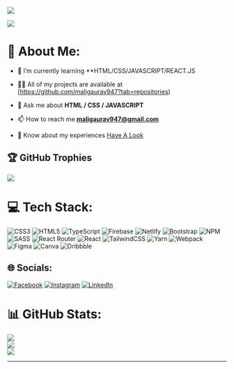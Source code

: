[![](https://visitcount.itsvg.in/api?id=maligaurav947&icon=5&color=12)](https://visitcount.itsvg.in)

<img src="https://media3.giphy.com/media/SWoSkN6DxTszqIKEqv/giphy.gif?cid=ecf05e47y76gru9evt675zspf05rtmyf606lhw382jhyrwa6&rid=giphy.gif&ct=g" />

# 💫 About Me:


- 🌱 I’m currently learning **HTML/CSS/JAVASCRIPT/REACT.JS

- 👨‍💻 All of my projects are available at [https://github.com/maligaurav947?tab=repositories)

- 💬 Ask me about **HTML / CSS / JAVASCRIPT**

- 📫 How to reach me **maligaurav947@gmail.com**

- 📄 Know about my experiences <a href="https://drive.google.com/file/d/1w0wgVdyWsUJPVOTsSuoG3KC9HuksGUrL/view?usp=sharing" target="_blank">Have A Look</a>

## 🏆 GitHub Trophies
![](https://github-profile-trophy.vercel.app/?username=maligaurav947&theme=dracula&no-frame=false&no-bg=true&margin-w=4)

# 💻 Tech Stack:
![CSS3](https://img.shields.io/badge/css3-%231572B6.svg?style=flat-square&logo=css3&logoColor=white) ![HTML5](https://img.shields.io/badge/html5-%23E34F26.svg?style=flat-square&logo=html5&logoColor=white) ![TypeScript](https://img.shields.io/badge/typescript-%23007ACC.svg?style=flat-square&logo=typescript&logoColor=white) ![Firebase](https://img.shields.io/badge/firebase-%23039BE5.svg?style=flat-square&logo=firebase) ![Netlify](https://img.shields.io/badge/netlify-%23000000.svg?style=flat-square&logo=netlify&logoColor=#00C7B7) ![Bootstrap](https://img.shields.io/badge/bootstrap-%23563D7C.svg?style=flat-square&logo=bootstrap&logoColor=white) ![NPM](https://img.shields.io/badge/NPM-%23000000.svg?style=flat-square&logo=npm&logoColor=white) ![SASS](https://img.shields.io/badge/SASS-hotpink.svg?style=flat-square&logo=SASS&logoColor=white) ![React Router](https://img.shields.io/badge/React_Router-CA4245?style=flat-square&logo=react-router&logoColor=white) ![React](https://img.shields.io/badge/react-%2320232a.svg?style=flat-square&logo=react&logoColor=%2361DAFB) ![TailwindCSS](https://img.shields.io/badge/tailwindcss-%2338B2AC.svg?style=flat-square&logo=tailwind-css&logoColor=white) ![Yarn](https://img.shields.io/badge/yarn-%232C8EBB.svg?style=flat-square&logo=yarn&logoColor=white) ![Webpack](https://img.shields.io/badge/webpack-%238DD6F9.svg?style=flat-square&logo=webpack&logoColor=black) 	![Figma](https://img.shields.io/badge/figma-%23F24E1E.svg?style=flat-square&logo=figma&logoColor=white) ![Canva](https://img.shields.io/badge/Canva-%2300C4CC.svg?style=flat-square&logo=Canva&logoColor=white) ![Dribbble](https://img.shields.io/badge/Dribbble-EA4C89?style=flat-square&logo=dribbble&logoColor=white)

## 🌐 Socials:
[![Facebook](https://img.shields.io/badge/Facebook-%231877F2.svg?logo=Facebook&logoColor=white)](https://facebook.com/MaliGaurav) [![Instagram](https://img.shields.io/badge/Instagram-%23E4405F.svg?logo=Instagram&logoColor=white)](https://instagram.com/aka_gabbar_) [![LinkedIn](https://img.shields.io/badge/LinkedIn-%230077B5.svg?logo=linkedin&logoColor=white)](https://linkedin.com/in/gaurav-mali-669869214) 

# 📊 GitHub Stats:
![](https://github-readme-stats.vercel.app/api?username=maligaurav947&theme=radical&hide_border=false&include_all_commits=true&count_private=true)<br/>
![](https://github-readme-streak-stats.herokuapp.com/?user=maligaurav947&theme=radical&hide_border=false)<br/>
![](https://github-readme-stats.vercel.app/api/top-langs/?username=maligaurav947&theme=radical&hide_border=false&include_all_commits=true&count_private=true&layout=compact)



---


<!-- Proudly created with GPRM ( https://gprm.itsvg.in ) -->
